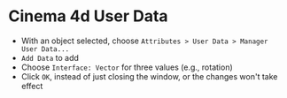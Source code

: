 # Cinema 4d User Data

- With an object selected, choose `Attributes > User Data > Manager User Data...`
- `Add Data` to add
- Choose `Interface: Vector` for three values (e.g., rotation)
- Click `OK`, instead of just closing the window, or the changes won't take effect
